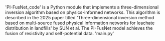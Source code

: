 'PI-FusNet_code' is a Python module that implements a three-dimensional inversion algorithm based on physics-informed networks. 
This algorithm is described in the 2025 paper titled 'Three-dimensional inversion method based on multi-source fused physical information networks for leachate distribution in landfills' by SUN et al. 
The PI-FusNet model achieves the fusion of resistivity and self-potential data. 
'main.py'
